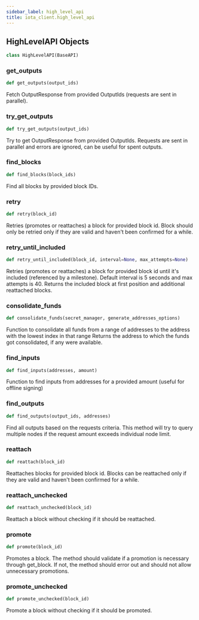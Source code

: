 ```yaml
---
sidebar_label: high_level_api
title: iota_client.high_level_api
---
```


## HighLevelAPI Objects

```python
class HighLevelAPI(BaseAPI)
```

### get\_outputs

```python
def get_outputs(output_ids)
```

Fetch OutputResponse from provided OutputIds (requests are sent in parallel).

### try\_get\_outputs

```python
def try_get_outputs(output_ids)
```

Try to get OutputResponse from provided OutputIds.
Requests are sent in parallel and errors are ignored, can be useful for spent outputs.

### find\_blocks

```python
def find_blocks(block_ids)
```

Find all blocks by provided block IDs.

### retry

```python
def retry(block_id)
```

Retries (promotes or reattaches) a block for provided block id. Block should only be
retried only if they are valid and haven&#x27;t been confirmed for a while.

### retry\_until\_included

```python
def retry_until_included(block_id, interval=None, max_attempts=None)
```

Retries (promotes or reattaches) a block for provided block id until it&#x27;s included (referenced by a
milestone). Default interval is 5 seconds and max attempts is 40. Returns the included block at first
position and additional reattached blocks.

### consolidate\_funds

```python
def consolidate_funds(secret_manager, generate_addresses_options)
```

Function to consolidate all funds from a range of addresses to the address with the lowest index in that range
Returns the address to which the funds got consolidated, if any were available.

### find\_inputs

```python
def find_inputs(addresses, amount)
```

Function to find inputs from addresses for a provided amount (useful for offline signing)

### find\_outputs

```python
def find_outputs(output_ids, addresses)
```

Find all outputs based on the requests criteria. This method will try to query multiple nodes if
the request amount exceeds individual node limit.

### reattach

```python
def reattach(block_id)
```

Reattaches blocks for provided block id. Blocks can be reattached only if they are valid and haven&#x27;t been
confirmed for a while.

### reattach\_unchecked

```python
def reattach_unchecked(block_id)
```

Reattach a block without checking if it should be reattached.

### promote

```python
def promote(block_id)
```

Promotes a block. The method should validate if a promotion is necessary through get_block. If not, the
method should error out and should not allow unnecessary promotions.

### promote\_unchecked

```python
def promote_unchecked(block_id)
```

Promote a block without checking if it should be promoted.

